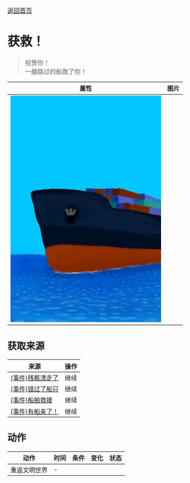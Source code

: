 [返回首页](index.md)  
# 获救！  
> 祝贺你！<br>一艘路过的船救了你！  
  
  属性  |   图片   
 ----  |  ----:   
   |  ![](Sprite/Ship.png)   
  
## 获取来源  
来源  |  操作  
----  |  ----  
[(事件)残骸漂走了](Event_FloatingDebrisMissed.md)  |  继续  
[(事件)错过了船只](Event_ShipMissed.md)  |  继续  
[(事件)船舶救援](Event_ShipRescue.md)  |  继续  
[(事件)有船来了！](Event_ShipRescueDistance.md)  |  继续  
## 动作  
动作  |  时间  |  条件  |  变化  |  状态  
----  |  ----  |  ----  |  ----  |  ----  
重返文明世界  |  -  |    |    |    
